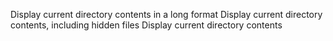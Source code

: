 Display current directory contents in a long format
Display current directory contents, including hidden files
Display current directory contents
